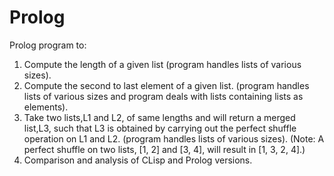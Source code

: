 # Prolog

Prolog program to:
1.  Compute the length of a given list (program handles lists of various sizes).
2.  Compute the second to last element of a given list. (program handles lists of various sizes and program deals with lists     containing lists as elements).
3.  Take two lists,L1 and L2, of same lengths and will return a merged list,L3, such that L3 is obtained by carrying out the perfect shuffle operation on L1 and L2.  (program handles lists of various sizes).  (Note:  A perfect shuffle on two lists, [1, 2] and [3, 4], will result in [1, 3, 2, 4].)
4.  Comparison and analysis of CLisp and Prolog versions.
